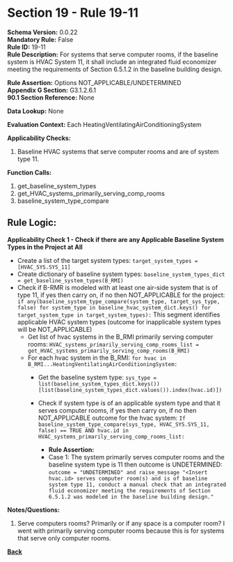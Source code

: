 # Section 19 - Rule 19-11         
**Schema Version:** 0.0.22  
**Mandatory Rule:** False    
**Rule ID:** 19-11         
**Rule Description:** For systems that serve computer rooms, if the  baseline system is HVAC System 11, it shall include an integrated fluid economizer meeting the requirements of Section 6.5.1.2 in the baseline building design.  

**Rule Assertion:** Options NOT_APPLICABLE/UNDETERMINED      
**Appendix G Section:** G3.1.2.6.1        
**90.1 Section Reference:** None  

**Data Lookup:** None    

**Evaluation Context:** Each HeatingVentilatingAirConditioningSystem  

**Applicability Checks:**  
1. Baseline HVAC systems that serve computer rooms and are of system type 11.    
 

**Function Calls:**  
1. get_baseline_system_types  
2. get_HVAC_systems_primarily_serving_comp_rooms  
3. baseline_system_type_compare   


## Rule Logic:   
**Applicability Check 1 - Check if there are any Applicable Baseline System Types in the Project at All**   
- Create a list of the target system types: `target_system_types = [HVAC_SYS.SYS_11]`  
- Create dictionary of baseline system types: `baseline_system_types_dict = get_baseline_system_types(B_RMI)`  
- Check if B-RMR is modeled with at least one air-side system that is of type 11, if yes then carry on, if no then NOT_APPLICABLE for the project: `if any(baseline_system_type_compare(system_type, target_sys_type, false) for system_type in baseline_hvac_system_dict.keys() for target_system_type in target_system_types):` 
    This segment identifies applicable HVAC system types (outcome for inapplicable system types will be NOT_APPLICABLE)
    - Get list of hvac systems in the B_RMI primarily serving computer rooms: `HVAC_systems_primarily_serving_comp_rooms_list = get_HVAC_systems_primarily_serving_comp_rooms(B_RMI)`  
    - For each hvac system in the B_RMI: `for hvac in B_RMI...HeatingVentilatingAirConditioningSystem:` 
        - Get the baseline system type: `sys_type = list(baseline_system_types_dict.keys())[list(baseline_system_types_dict.values()).index(hvac.id)])`
        - Check if system type is of an applicable system type and that it serves computer rooms, if yes then carry on, if no then NOT_APPLICABLE outcome for the hvac system:  `If baseline_system_type_compare(sys_type, HVAC_SYS.SYS_11, false) == TRUE AND hvac.id in HVAC_systems_primarily_serving_comp_rooms_list: `     
                
            - **Rule Assertion:** 
            - Case 1: The system primarily serves computer rooms and the baseline system type is 11 then outcome is UNDETERMINED: `outcome = "UNDETERMINED" and raise_message "<Insert hvac.id> serves computer room(s) and is of baseline system type 11, conduct a manual check that an integrated fluid economizer meeting the requirements of Section 6.5.1.2 was modeled in the baseline building design."`  
  

**Notes/Questions:**  
1. Serve computers rooms? Primarily or if any space is a computer room?  I went with primarily serving computer rooms because this is for systems that serve only computer rooms.


**[Back](_toc.md)**